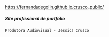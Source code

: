https://fernandadegolin.github.io/crusco_public/

##### Site profissional de portfólio

`Produtora Audiovisual - Jessica Crusco`

<br><br>

